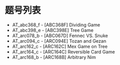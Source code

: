 # 题号列表

- AT_abc368_f - [ABC368F] Dividing Game
- AT_abc398_e - [ABC398E] Tree Game
- AT_arc078_b - [ABC067D] Fennec VS. Snuke
- AT_arc094_c - [ARC094E] Tozan and Gezan
- AT_arc162_c - [ARC162C] Mex Game on Tree
- AT_arc164_c - [ARC164C] Reversible Card Game
- AT_arc168_b - [ARC168B] Arbitrary Nim
